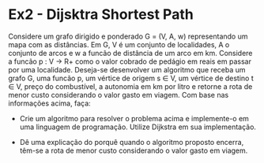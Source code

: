 # Ex2 - Dijsktra Shortest Path

Considere um grafo dirigido e ponderado G = (V, A, w) representando um mapa com as distâncias.
Em G, V é um conjunto de localidades, A o conjunto de arcos e w a funcão de distância de um arco em km. 
Considere a funcão p : V -> R+ como o valor cobrado de pedágio em reais em passar por uma localidade. 
Deseja-se desenvolver um algoritmo que receba um grafo G, uma funcão p, um vértice de origem s ∈ V, 
um vértice de destino t ∈ V, preço do combustível, a autonomia em km por litro e retorne
a rota de menor custo considerando o valor gasto em viagem. Com base nas informações acima, faça:

- Crie um algoritmo para resolver o problema acima e implemente-o em uma linguagem de
programação. Utilize Dijkstra em sua implementação.

- Dê uma explicação do porquê quando o algoritmo proposto encerra, têm-se a rota de menor
custo considerando o valor gasto em viagem.

